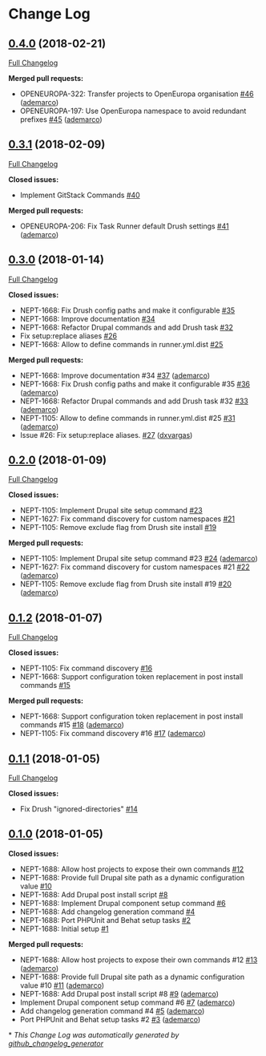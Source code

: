 # Change Log

## [0.4.0](https://github.com/openeuropa/task-runner/tree/0.4.0) (2018-02-21)
[Full Changelog](https://github.com/openeuropa/task-runner/compare/0.3.1...0.4.0)

**Merged pull requests:**

- OPENEUROPA-322: Transfer projects to OpenEuropa organisation [\#46](https://github.com/openeuropa/task-runner/pull/46) ([ademarco](https://github.com/ademarco))
- OPENEUROPA-197: Use OpenEuropa namespace to avoid redundant prefixes [\#45](https://github.com/openeuropa/task-runner/pull/45) ([ademarco](https://github.com/ademarco))

## [0.3.1](https://github.com/openeuropa/task-runner/tree/0.3.1) (2018-02-09)
[Full Changelog](https://github.com/openeuropa/task-runner/compare/0.3.0...0.3.1)

**Closed issues:**

- Implement GitStack Commands [\#40](https://github.com/openeuropa/task-runner/issues/40)

**Merged pull requests:**

- OPENEUROPA-206: Fix Task Runner default Drush settings [\#41](https://github.com/openeuropa/task-runner/pull/41) ([ademarco](https://github.com/ademarco))

## [0.3.0](https://github.com/openeuropa/task-runner/tree/0.3.0) (2018-01-14)
[Full Changelog](https://github.com/openeuropa/task-runner/compare/0.2.0...0.3.0)

**Closed issues:**

- NEPT-1668: Fix Drush config paths and make it configurable [\#35](https://github.com/openeuropa/task-runner/issues/35)
- NEPT-1668: Improve documentation [\#34](https://github.com/openeuropa/task-runner/issues/34)
- NEPT-1668: Refactor Drupal commands and add Drush task [\#32](https://github.com/openeuropa/task-runner/issues/32)
- Fix setup:replace aliases [\#26](https://github.com/openeuropa/task-runner/issues/26)
- NEPT-1668: Allow to define commands in runner.yml.dist [\#25](https://github.com/openeuropa/task-runner/issues/25)

**Merged pull requests:**

- NEPT-1668: Improve documentation \#34 [\#37](https://github.com/openeuropa/task-runner/pull/37) ([ademarco](https://github.com/ademarco))
- NEPT-1668: Fix Drush config paths and make it configurable \#35 [\#36](https://github.com/openeuropa/task-runner/pull/36) ([ademarco](https://github.com/ademarco))
- NEPT-1668: Refactor Drupal commands and add Drush task \#32 [\#33](https://github.com/openeuropa/task-runner/pull/33) ([ademarco](https://github.com/ademarco))
- NEPT-1105: Allow to define commands in runner.yml.dist \#25 [\#31](https://github.com/openeuropa/task-runner/pull/31) ([ademarco](https://github.com/ademarco))
- Issue \#26: Fix setup:replace aliases. [\#27](https://github.com/openeuropa/task-runner/pull/27) ([dxvargas](https://github.com/dxvargas))

## [0.2.0](https://github.com/openeuropa/task-runner/tree/0.2.0) (2018-01-09)
[Full Changelog](https://github.com/openeuropa/task-runner/compare/0.1.2...0.2.0)

**Closed issues:**

- NEPT-1105: Implement Drupal site setup command [\#23](https://github.com/openeuropa/task-runner/issues/23)
- NEPT-1627: Fix command discovery for custom namespaces [\#21](https://github.com/openeuropa/task-runner/issues/21)
- NEPT-1105: Remove exclude flag from Drush site install [\#19](https://github.com/openeuropa/task-runner/issues/19)

**Merged pull requests:**

- NEPT-1105: Implement Drupal site setup command \#23 [\#24](https://github.com/openeuropa/task-runner/pull/24) ([ademarco](https://github.com/ademarco))
- NEPT-1627: Fix command discovery for custom namespaces \#21 [\#22](https://github.com/openeuropa/task-runner/pull/22) ([ademarco](https://github.com/ademarco))
- NEPT-1105: Remove exclude flag from Drush site install \#19 [\#20](https://github.com/openeuropa/task-runner/pull/20) ([ademarco](https://github.com/ademarco))

## [0.1.2](https://github.com/openeuropa/task-runner/tree/0.1.2) (2018-01-07)
[Full Changelog](https://github.com/openeuropa/task-runner/compare/0.1.1...0.1.2)

**Closed issues:**

- NEPT-1105: Fix command discovery [\#16](https://github.com/openeuropa/task-runner/issues/16)
- NEPT-1668: Support configuration token replacement in post install commands [\#15](https://github.com/openeuropa/task-runner/issues/15)

**Merged pull requests:**

- NEPT-1668: Support configuration token replacement in post install commands \#15 [\#18](https://github.com/openeuropa/task-runner/pull/18) ([ademarco](https://github.com/ademarco))
- NEPT-1105: Fix command discovery \#16 [\#17](https://github.com/openeuropa/task-runner/pull/17) ([ademarco](https://github.com/ademarco))

## [0.1.1](https://github.com/openeuropa/task-runner/tree/0.1.1) (2018-01-05)
[Full Changelog](https://github.com/openeuropa/task-runner/compare/0.1.0...0.1.1)

**Closed issues:**

- Fix Drush "ignored-directories" [\#14](https://github.com/openeuropa/task-runner/issues/14)

## [0.1.0](https://github.com/openeuropa/task-runner/tree/0.1.0) (2018-01-05)
**Closed issues:**

- NEPT-1688: Allow host projects to expose their own commands [\#12](https://github.com/openeuropa/task-runner/issues/12)
- NEPT-1688: Provide full Drupal site path as a dynamic configuration value [\#10](https://github.com/openeuropa/task-runner/issues/10)
- NEPT-1688: Add Drupal post install script [\#8](https://github.com/openeuropa/task-runner/issues/8)
- NEPT-1688: Implement Drupal component setup command [\#6](https://github.com/openeuropa/task-runner/issues/6)
- NEPT-1688: Add changelog generation command [\#4](https://github.com/openeuropa/task-runner/issues/4)
- NEPT-1688: Port PHPUnit and Behat setup tasks [\#2](https://github.com/openeuropa/task-runner/issues/2)
- NEPT-1688: Initial setup [\#1](https://github.com/openeuropa/task-runner/issues/1)

**Merged pull requests:**

- NEPT-1688: Allow host projects to expose their own commands \#12 [\#13](https://github.com/openeuropa/task-runner/pull/13) ([ademarco](https://github.com/ademarco))
- NEPT-1688: Provide full Drupal site path as a dynamic configuration value \#10 [\#11](https://github.com/openeuropa/task-runner/pull/11) ([ademarco](https://github.com/ademarco))
- NEPT-1688: Add Drupal post install script \#8 [\#9](https://github.com/openeuropa/task-runner/pull/9) ([ademarco](https://github.com/ademarco))
- Implement Drupal component setup command \#6 [\#7](https://github.com/openeuropa/task-runner/pull/7) ([ademarco](https://github.com/ademarco))
- Add changelog generation command \#4 [\#5](https://github.com/openeuropa/task-runner/pull/5) ([ademarco](https://github.com/ademarco))
- Port PHPUnit and Behat setup tasks \#2 [\#3](https://github.com/openeuropa/task-runner/pull/3) ([ademarco](https://github.com/ademarco))



\* *This Change Log was automatically generated by [github_changelog_generator](https://github.com/skywinder/Github-Changelog-Generator)*